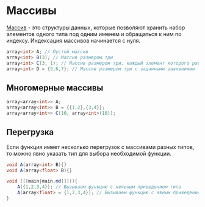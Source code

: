 <show-structure for="chapter,procedure" depth="3"/>

# Массивы

<a href="https://www.angelcode.com/angelscript/sdk/docs/manual/doc_datatypes_arrays.html"/>

[Массив](https://w.wiki/9$bs) - это структуры данных, которые позволяют хранить набор элементов одного типа под одним
именем и обращаться к ним по индексу. Индексация массивов начинается с нуля.

```C#
array<int> A; // Пустой массив
array<int> B(3); // Массив размером три
array<int> С(3, 1); // Массив размером три, каждый элемент которого равен 1
array<int> D = {5,6,7}; // Массив размером три с заданными значениями
```

## Многомерные массивы

```C#
array<array<int>> A;
array<array<int>> B = {{1,2},{3,4}};
array<array<int>> C(10, array<int>(10));
```

## Перегрузка

Если функция имеет несколько перегрузок с массивами разных типов, то можно явно указать тип для выбора необходимой
функции.

```C#
void A(array<int> B){}
void A(array<float> B){}

void [[[main|main.md]]](){
    A({1,2,3,4}); // Вызываем функцию с неявным приведением типа
    A(array<float> = {1,2,3,4}); // Вызываем функцию с явным приведением типа
}
```